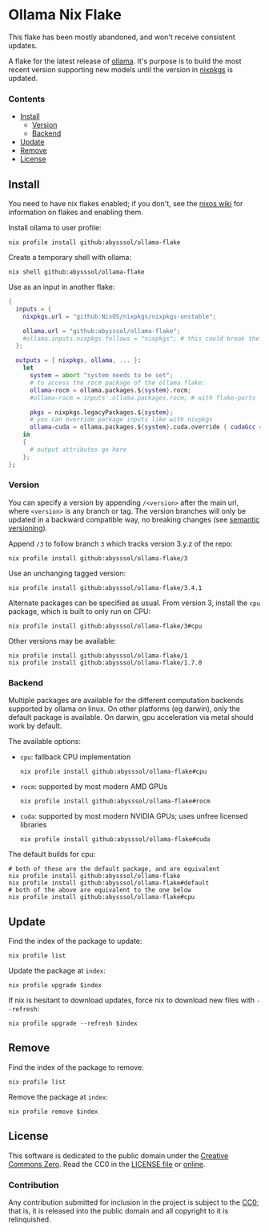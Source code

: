 # Ollama Nix Flake

This flake has been mostly abandoned, and won't receive consistent updates.

A flake for the latest release of [ollama](https://github.com/jmorganca/ollama).
It's purpose is to build the most recent version supporting new models until
the version in [nixpkgs](https://github.com/nixos/nixpkgs) is updated.

### Contents
- [Install](#install)
  - [Version](#version)
  - [Backend](#backend)
- [Update](#update)
- [Remove](#remove)
- [License](#license)


## Install

You need to have nix flakes enabled;
if you don't, see the [nixos wiki](https://nixos.wiki/wiki/Flakes)
for information on flakes and enabling them.

Install ollama to user profile:
``` shell
nix profile install github:abysssol/ollama-flake
```

Create a temporary shell with ollama:
``` shell
nix shell github:abysssol/ollama-flake
```

Use as an input in another flake:
``` nix
{
  inputs = {
    nixpkgs.url = "github:NixOS/nixpkgs/nixpkgs-unstable";

    ollama.url = "github:abysssol/ollama-flake";
    #ollama.inputs.nixpkgs.follows = "nixpkgs"; # this could break the build unless using unstable nixpkgs
  };

  outputs = { nixpkgs, ollama, ... }:
    let
      system = abort "system needs to be set";
      # to access the rocm package of the ollama flake:
      ollama-rocm = ollama.packages.${system}.rocm;
      #ollama-rocm = inputs'.ollama.packages.rocm; # with flake-parts

      pkgs = nixpkgs.legacyPackages.${system};
      # you can override package inputs like with nixpkgs
      ollama-cuda = ollama.packages.${system}.cuda.override { cudaGcc = pkgs.gcc11; };
    in
    {
      # output attributes go here
    };
};
```

### Version

You can specify a version by appending `/<version>` after the main url,
where `<version>` is any branch or tag.
The version branches will only be updated in a backward compatible way, no breaking changes
(see [semantic versioning](https://semver.org)).

Append `/3` to follow branch `3` which tracks version 3.y.z of the repo:
``` shell
nix profile install github:abysssol/ollama-flake/3
```

Use an unchanging tagged version:
``` shell
nix profile install github:abysssol/ollama-flake/3.4.1
```

Alternate packages can be specified as usual.
From version 3, install the `cpu` package, which is built to only run on CPU:
``` shell
nix profile install github:abysssol/ollama-flake/3#cpu
```

Other versions may be available:
``` shell
nix profile install github:abysssol/ollama-flake/1
nix profile install github:abysssol/ollama-flake/1.7.0
```

### Backend

Multiple packages are available for the different computation backends supported by ollama on linux.
On other platforms (eg darwin), only the default package is available.
On darwin, gpu acceleration via metal should work by default.

The available options:
- `cpu`: fallback CPU implementation
  ``` shell
  nix profile install github:abysssol/ollama-flake#cpu
  ```
- `rocm`: supported by most modern AMD GPUs
  ``` shell
  nix profile install github:abysssol/ollama-flake#rocm
  ```
- `cuda`: supported by most modern NVIDIA GPUs; uses unfree licensed libraries
  ``` shell
  nix profile install github:abysssol/ollama-flake#cuda
  ```

The default builds for cpu:
``` shell
# both of these are the default package, and are equivalent
nix profile install github:abysssol/ollama-flake
nix profile install github:abysssol/ollama-flake#default
# both of the above are equivalent to the one below
nix profile install github:abysssol/ollama-flake#cpu
```


## Update

Find the index of the package to update:
``` shell
nix profile list
```

Update the package at `index`:
``` shell
nix profile upgrade $index
```

If nix is hesitant to download updates, force nix to download new files with `--refresh`:
``` shell
nix profile upgrade --refresh $index
```


## Remove

Find the index of the package to remove:
``` shell
nix profile list
```

Remove the package at `index`:
``` shell
nix profile remove $index
```


## License

This software is dedicated to the public domain under the [Creative Commons Zero](
https://creativecommons.org/publicdomain/zero/1.0).
Read the CC0 in the [LICENSE file](./LICENSE) or [online](
https://creativecommons.org/publicdomain/zero/1.0/legalcode).

### Contribution

Any contribution submitted for inclusion in the project is subject to the [CC0](./LICENSE);
that is, it is released into the public domain and all copyright to it is relinquished.
